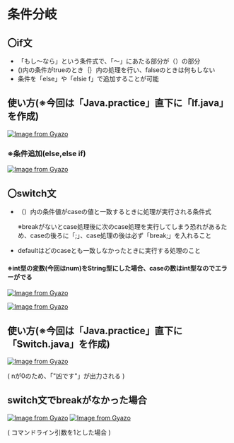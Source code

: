 # 条件分岐
## 〇if文
- 「もし～なら」という条件式で、「～」にあたる部分が（）の部分
- ()内の条件がtrueのとき｛｝内の処理を行い、falseのときは何もしない
- 条件を「else」や「elsie f」で追加することが可能

## 使い方(※今回は「Java.practice」直下に「If.java」を作成)
[![Image from Gyazo](https://i.gyazo.com/f4e7230182445b6000f24b7aca10ab9b.png)](https://gyazo.com/f4e7230182445b6000f24b7aca10ab9b)

### ※条件追加(else,else if)
[![Image from Gyazo](https://i.gyazo.com/2e34e7ff911da8470349263263394a0b.png)](https://gyazo.com/2e34e7ff911da8470349263263394a0b)

## 〇switch文
- （）内の条件値がcaseの値と一致するときに処理が実行される条件式

  ※breakがないとcase処理後に次のcase処理を実行してしまう恐れがあるため、caseの後ろに「;」、case処理の後は必ず「break;」を入れること

- defaultはどのcaseとも一致しなかったときに実行する処理のこと
#### ※int型の変数(今回はnum)をString型にした場合、caseの数はint型なのでエラーがでる

[![Image from Gyazo](https://i.gyazo.com/9cee105b2c7bedab8f7d2b4f6c5bbf08.png)](https://gyazo.com/9cee105b2c7bedab8f7d2b4f6c5bbf08)

[![Image from Gyazo](https://i.gyazo.com/3d5fdca3a8fefdcdfc22b73b4f3cd1ad.png)](https://gyazo.com/3d5fdca3a8fefdcdfc22b73b4f3cd1ad)
## 使い方(※今回は「Java.practice」直下に「Switch.java」を作成)
[![Image from Gyazo](https://i.gyazo.com/17ea78971c03bcb272c9d40763103ba0.png)](https://gyazo.com/17ea78971c03bcb272c9d40763103ba0)

( nが0のため、「"凶です"」が出力される )

## switch文でbreakがなかった場合
[![Image from Gyazo](https://i.gyazo.com/56689b495b4244825c242f79b073565e.png)](https://gyazo.com/56689b495b4244825c242f79b073565e)
[![Image from Gyazo](https://i.gyazo.com/2b5cc9d32d36d828750e1aa6cfebac13.png)](https://gyazo.com/2b5cc9d32d36d828750e1aa6cfebac13)

( コマンドライン引数を1とした場合 )
